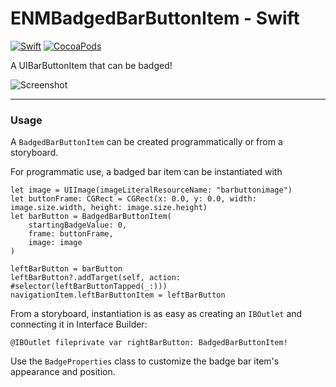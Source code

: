 # ENMBadgedBarButtonItem - Swift

[![Swift](https://img.shields.io/badge/Swift-4.0-orange.svg?style=flat-square)]()
[![CocoaPods](https://img.shields.io/cocoapods/v/ENMBadgedBarButtonItem.svg?style=flat-square)]()

A UIBarButtonItem that can be badged!

![Screenshot](screenshot.png)

---

### Usage
A `BadgedBarButtonItem` can be created programmatically or from a storyboard.

For programmatic use, a badged bar item can be instantiated with
```
let image = UIImage(imageLiteralResourceName: "barbuttonimage")
let buttonFrame: CGRect = CGRect(x: 0.0, y: 0.0, width: image.size.width, height: image.size.height)
let barButton = BadgedBarButtonItem(
    startingBadgeValue: 0,
    frame: buttonFrame,
    image: image
)

leftBarButton = barButton
leftBarButton?.addTarget(self, action: #selector(leftBarButtonTapped(_:)))
navigationItem.leftBarButtonItem = leftBarButton
```

From a storyboard, instantiation is as easy as creating an `IBOutlet` and connecting it in Interface Builder:
```
@IBOutlet fileprivate var rightBarButton: BadgedBarButtonItem!
```

Use the `BadgeProperties` class to customize the badge bar item's appearance and position.
